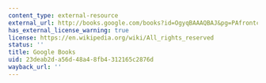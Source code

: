 ```yaml
---
content_type: external-resource
external_url: http://books.google.com/books?id=OgyqBAAAQBAJ&pg=PAfrontcover
has_external_license_warning: true
license: https://en.wikipedia.org/wiki/All_rights_reserved
status: ''
title: Google Books
uid: 23deab2d-a56d-48a4-8fb4-312165c2876d
wayback_url: ''
---
```

